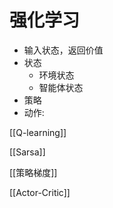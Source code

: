# 强化学习

- 输入状态，返回价值
- 状态
  - 环境状态
  - 智能体状态
- 策略
- 动作: 


[[Q-learning]]

[[Sarsa]]

[[策略梯度]]

[[Actor-Critic]]